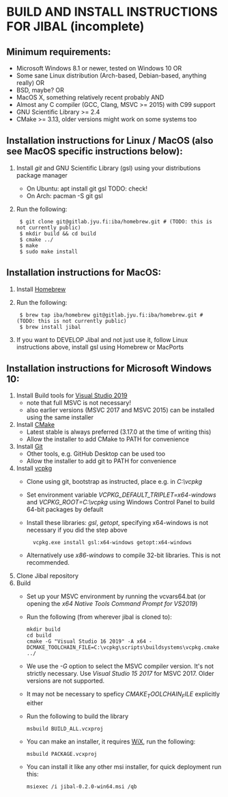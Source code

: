 # BUILD AND INSTALL INSTRUCTIONS FOR JIBAL (incomplete)

## Minimum requirements:
- Microsoft Windows 8.1 or newer, tested on Windows 10 OR
- Some sane Linux distribution (Arch-based, Debian-based, anything really) OR
- BSD, maybe? OR
- MacOS X, something relatively recent probably AND
- Almost any C compiler (GCC, Clang, MSVC >= 2015) with C99 support
- GNU Scientific Library >= 2.4
- CMake >= 3.13, older versions might work on some systems too

## Installation instructions for Linux / MacOS (also see MacOS specific instructions below):
1. Install *git* and GNU Scientific Library (gsl) using your distributions package manager
    - On Ubuntu: apt install git gsl TODO: check!
    - On Arch: pacman -S git gsl
2. Run the following:

        $ git clone git@gitlab.jyu.fi:iba/homebrew.git # (TODO: this is not currently public)
        $ mkdir build && cd build
        $ cmake ../
        $ make
        $ sudo make install

## Installation instructions for MacOS:
1. Install [Homebrew](https://brew.sh/)
2. Run the following:
    
        $ brew tap iba/homebrew git@gitlab.jyu.fi:iba/homebrew.git # (TODO: this is not currently public)
        $ brew install jibal

4. If you want to DEVELOP Jibal and not just use it, follow Linux instructions above, install gsl using Homebrew or MacPorts

## Installation instructions for Microsoft Windows 10:

1. Install Build tools for [Visual Studio 2019](https://visualstudio.microsoft.com/downloads/)
    - note that full MSVC is not necessary!
    - also earlier versions (MSVC 2017 and MSVC 2015) can be installed using the same installer
2. Install [CMake](https://cmake.org/download/)
    - Latest stable is always preferred (3.17.0 at the time of writing this)
    - Allow the installer to add CMake to PATH for convenience
3. Install [Git](https://git-scm.com/download/win)
    - Other tools, e.g. GitHub Desktop can be used too
    - Allow the installer to add git to PATH for convenience
4. Install [vcpkg](https://github.com/microsoft/vcpkg)
    - Clone using git, bootstrap as instructed, place e.g. in *C:\vcpkg*
    - Set environment variable *VCPKG_DEFAULT_TRIPLET=x64-windows*  and *VCPKG_ROOT=C:\vcpkg* using Windows Control Panel to build 64-bit packages by default
    - Install these libraries: *gsl*, *getopt*, specifying x64-windows is not necessary if you did the step above
    
            vcpkg.exe install gsl:x64-windows getopt:x64-windows
    
    - Alternatively use *x86-windows* to compile 32-bit libraries. This is not recommended.
5. Clone Jibal repository
6. Build
    - Set up your MSVC environment by running the vcvars64.bat (or opening the *x64 Native Tools Command Prompt for VS2019*)
    - Run the following (from wherever jibal is cloned to):
    
          mkdir build
          cd build
          cmake -G "Visual Studio 16 2019" -A x64 -DCMAKE_TOOLCHAIN_FILE=C:\vcpkg\scripts\buildsystems\vcpkg.cmake ../
          
    - We use the *-G* option to select the MSVC compiler version. It's not strictly necessary. Use *Visual Studio 15 2017* for  MSVC 2017. Older versions are not supported.
    - It may not be necessary to speficy $CMAKE_TOOLCHAIN_FILE$ explicitly either 
    - Run the following to build the library
    
          msbuild BUILD_ALL.vcxproj
          
    - You can make an installer, it requires [WiX](https://wixtoolset.org/), run the following:
         
          msbuild PACKAGE.vcxproj
        
    - You can install it like any other msi installer, for quick deployment run this:
        
          msiexec /i jibal-0.2.0-win64.msi /qb
    
        
        